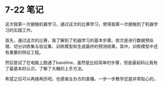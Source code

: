 # 7-22 笔记

这次我第一次接触机器学习，通过这次的比赛学习，使得我第一次接触到了机器学习的实践工作。

首先，通过这次的比赛，我了解到了机器学习的基本步骤。依次是进行数据预处理、切分训练集与验证集、训练模型和生成最终的预测结果。其中，训练模型中还有重要的特征工程。

然后尝试了在电脑上跑通了baseline，虽然是比较简单的步骤，但是最起码让我有了最基本的认识，了解了大概的上手方法。

希望之后可以再接再厉吧。也感谢主办方的直播，一步一步教学还是非常贴心的。
